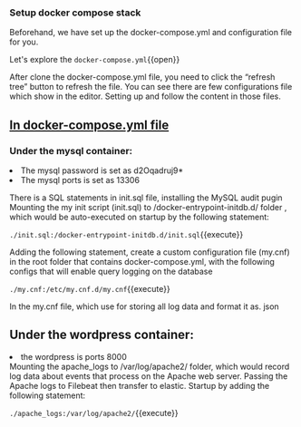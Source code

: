 ### Setup docker compose stack

Beforehand, we have set up the docker-compose.yml and configuration file for you.

Let's explore the `docker-compose.yml`{{open}}

After clone the docker-compose.yml file, you need to click the “refresh tree” button to refresh the file. You can see there are few configurations file which show in the editor. Setting up and follow the content in those files.

## <b><u>In docker-compose.yml file </b></u>
 ### <b>Under the mysql container: </b>
<li>The mysql password is set as d2Oqadruj9* </li>
<li>The mysql ports is set as 13306</li>

There is a SQL statements in init.sql file, installing the MySQL audit pugin
Mounting the my init script (init.sql) to /docker-entrypoint-initdb.d/ folder , which would be auto-executed on startup by the following statement:

`./init.sql:/docker-entrypoint-initdb.d/init.sql`{{execute}}

Adding the following statement, create a custom configuration file (my.cnf) in the root folder that contains docker-compose.yml, with the following configs that will enable query logging on the database

`./my.cnf:/etc/my.cnf.d/my.cnf`{{execute}}

In the my.cnf file, which use for storing all log data and format it as. json


## <b>Under the wordpress container:</b>
<li>the wordpress is ports 8000</li>
Mounting the apache_logs to /var/log/apache2/ folder, which would record log data about events that process on the Apache web server. Passing the Apache logs to Filebeat then transfer to elastic. Startup by adding the following statement:

 `./apache_logs:/var/log/apache2/`{{execute}}
